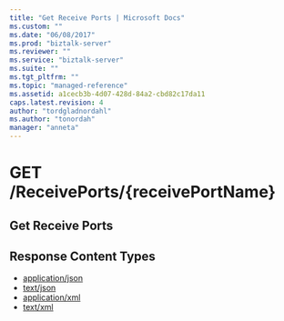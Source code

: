 ```yaml
---
title: "Get Receive Ports | Microsoft Docs"
ms.custom: ""
ms.date: "06/08/2017"
ms.prod: "biztalk-server"
ms.reviewer: ""
ms.service: "biztalk-server"
ms.suite: ""
ms.tgt_pltfrm: ""
ms.topic: "managed-reference"
ms.assetid: a1cecb3b-4d07-428d-84a2-cbd82c17da11
caps.latest.revision: 4
author: "tordgladnordahl"
ms.author: "tonordah"
manager: "anneta"
---
```

# GET /ReceivePorts/{receivePortName}
## Get Receive Ports

Response Content Types
---

- [application/json](../feature-pack-1/get-receive-ports-application-json.md)
- [text/json](../feature-pack-1/get-receive-ports-text-json.md)
- [application/xml](../feature-pack-1/get-receive-ports-application-xml.md)
- [text/xml](../feature-pack-1/get-receive-ports-text-xml.md)
